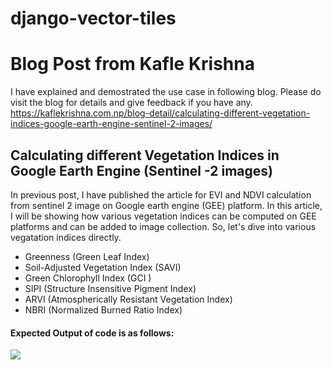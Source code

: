 # django-vector-tiles

# Blog Post from Kafle Krishna

I have explained and demostrated the use case in following blog. Please do visit the blog for details and give feedback if you have any. https://kaflekrishna.com.np/blog-detail/calculating-different-vegetation-indices-google-earth-engine-sentinel-2-images/

## Calculating different Vegetation Indices in Google Earth Engine (Sentinel -2 images)
In previous post, I have published the article for EVI and NDVI calculation from sentinel 2 image on Google earth engine (GEE) platform. In this article, I will be showing how various vegetation indices can be computed on GEE platforms and can be added to image collection. So, let's dive into various vegatation indices directly. 
- Greenness (Green Leaf Index)
- Soil-Adjusted Vegetation Index (SAVI)
- Green Chlorophyll Index (GCI )
- SIPI (Structure Insensitive Pigment Index)
- ARVI (Atmospherically Resistant Vegetation Index)
- NBRI (Normalized Burned Ratio Index)

#### Expected Output of code is as follows:
<img src="indices_cover.png" align='center'>
